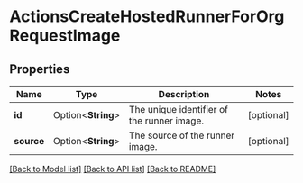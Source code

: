 # ActionsCreateHostedRunnerForOrgRequestImage

## Properties

Name | Type | Description | Notes
------------ | ------------- | ------------- | -------------
**id** | Option<**String**> | The unique identifier of the runner image. | [optional]
**source** | Option<**String**> | The source of the runner image. | [optional]

[[Back to Model list]](../README.md#documentation-for-models) [[Back to API list]](../README.md#documentation-for-api-endpoints) [[Back to README]](../README.md)


